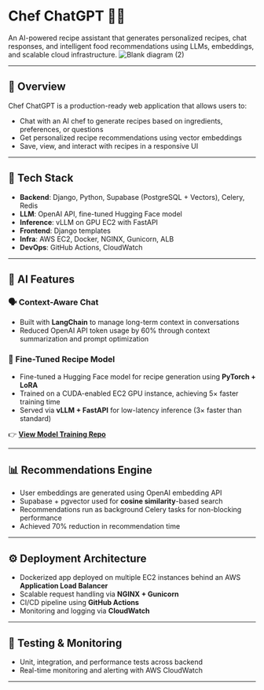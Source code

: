 
# Chef ChatGPT 🍳🧠

An AI-powered recipe assistant that generates personalized recipes, chat responses, and intelligent food recommendations using LLMs, embeddings, and scalable cloud infrastructure.
![Blank diagram (2)](https://github.com/user-attachments/assets/6a8b1771-2d56-4dd0-bfcd-ca8047fda3e6)

---

## 🚀 Overview

Chef ChatGPT is a production-ready web application that allows users to:
- Chat with an AI chef to generate recipes based on ingredients, preferences, or questions
- Get personalized recipe recommendations using vector embeddings
- Save, view, and interact with recipes in a responsive UI

---

## 🧱 Tech Stack

- **Backend**: Django, Python, Supabase (PostgreSQL + Vectors), Celery, Redis
- **LLM**: OpenAI API, fine-tuned Hugging Face model
- **Inference**: vLLM on GPU EC2 with FastAPI
- **Frontend**: Django templates
- **Infra**: AWS EC2, Docker, NGINX, Gunicorn, ALB
- **DevOps**: GitHub Actions, CloudWatch

---

## 🧠 AI Features

### 🗣️ Context-Aware Chat

- Built with **LangChain** to manage long-term context in conversations
- Reduced OpenAI API token usage by 60% through context summarization and prompt optimization

### 🍲 Fine-Tuned Recipe Model

- Fine-tuned a Hugging Face model for recipe generation using **PyTorch + LoRA**
- Trained on a CUDA-enabled EC2 GPU instance, achieving 5× faster training time
- Served via **vLLM + FastAPI** for low-latency inference (3× faster than standard)

👉 **[View Model Training Repo](https://github.com/yuvaldanino/recipe_data/tree/main)**

---

## 📊 Recommendations Engine

- User embeddings are generated using OpenAI embedding API
- Supabase + pgvector used for **cosine similarity**-based search
- Recommendations run as background Celery tasks for non-blocking performance
- Achieved 70% reduction in recommendation time

---

## ⚙️ Deployment Architecture

- Dockerized app deployed on multiple EC2 instances behind an AWS **Application Load Balancer**
- Scalable request handling via **NGINX + Gunicorn**
- CI/CD pipeline using **GitHub Actions**
- Monitoring and logging via **CloudWatch**

---

## 🧪 Testing & Monitoring

- Unit, integration, and performance tests across backend
- Real-time monitoring and alerting with AWS CloudWatch

---




